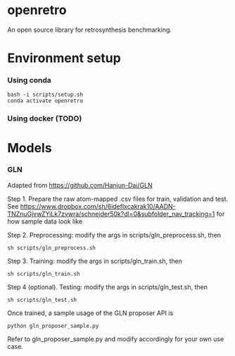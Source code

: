 # openretro
An open source library for retrosynthesis benchmarking.

# Environment setup
### Using conda
    bash -i scripts/setup.sh
    conda activate openretro

### Using docker (TODO)

# Models
### GLN
Adapted from https://github.com/Hanjun-Dai/GLN

Step 1. Prepare the raw atom-mapped .csv files for train, validation and test.
See https://www.dropbox.com/sh/6ideflxcakrak10/AADN-TNZnuGjvwZYiLk7zvwra/schneider50k?dl=0&subfolder_nav_tracking=1
for how sample data look like

Step 2. Preprocessing: modify the args in scripts/gln_preprocess.sh, then

    sh scripts/gln_preprocess.sh

Step 3. Training: modify the args in scripts/gln_train.sh, then
    
    sh scripts/gln_train.sh

Step 4 (optional). Testing: modify the args in scripts/gln_test.sh, then
    
    sh scripts/gln_test.sh

Once trained, a sample usage of the GLN proposer API is 

    python gln_proposer_sample.py
Refer to gln_proposer_sample.py and modify accordingly for your own use case.